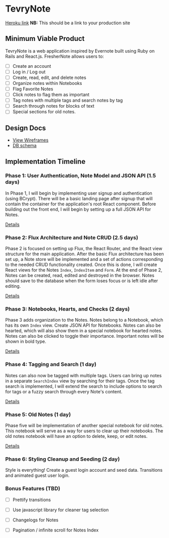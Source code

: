 # TevryNote

[Heroku link][heroku] **NB:** This should be a link to your production site

[heroku]: http://www.herokuapp.com

## Minimum Viable Product

TevryNote is a web application inspired by Evernote built using Ruby on Rails
and React.js. FresherNote allows users to:

<!-- This is a Markdown checklist. Use it to keep track of your progress! -->

- [ ] Create an account
- [ ] Log in / Log out
- [ ] Create, read, edit, and delete notes
- [ ] Organize notes within Notebooks
- [ ] Flag Favorite Notes
- [ ] Click notes to flag them as important
- [ ] Tag notes with multiple tags and search notes by tag
- [ ] Search through notes for blocks of text
- [ ] Special sections for old notes.

## Design Docs
* [View Wireframes][view]
* [DB schema][schema]

[view]: ./docs/views.md
[schema]: ./docs/schema.md

## Implementation Timeline

### Phase 1: User Authentication, Note Model and JSON API (1.5 days)

In Phase 1, I will begin by implementing user signup and authentication (using
BCrypt). There will be a basic landing page after signup that will contain the
container for the application's root React component. Before building out the
front end, I will begin by setting up a full JSON API for Notes.

[Details][phase-one]

### Phase 2: Flux Architecture and Note CRUD (2.5 days)

Phase 2 is focused on setting up Flux, the React Router, and the React view
structure for the main application. After the basic Flux architecture has been
set up, a Note store will be implemented and a set of actions corresponding to
the needed CRUD functionality created. Once this is done, I will create React
views for the Notes `Index`, `IndexItem` and `Form`. At the end of Phase 2,
Notes can be created, read, edited and destroyed in the browser. Notes should
save to the database when the form loses focus or is left idle after editing.


[Details][phase-two]

### Phase 3: Notebooks, Hearts, and Checks (2 days)

Phase 3 adds organization to the Notes. Notes belong to a Notebook, which has
its own `Index` view. Create JSON API for Notebooks. Notes can also be hearted,
which will also show them in a special notebook for hearted notes. Notes can also
be clicked to toggle their importance. Important notes will be shown in bold type.



[Details][phase-three]

### Phase 4: Tagging and Search (1 day)

Notes can also now be tagged with multiple tags. Users can bring up notes in
a separate `SearchIndex` view by searching for their tags. Once the tag search
is implemented, I will extend the search to include options to search for tags
or a fuzzy search through every Note's content.



[Details][phase-four]

### Phase 5: Old Notes (1 day)

Phase five will be implementation of another special notebook for old
notes. This notebook will serve as a way for users to clear up their notebooks.
The old notes notebook will have an option to delete, keep, or edit notes.

[Details][phase-five]

### Phase 6: Styling Cleanup and Seeding (2 day)

Style is everything! Create a guest login account and seed data.
Transitions and animated guest user login.


### Bonus Features (TBD)
- [ ] Prettify transitions
- [ ] Use javascript library for cleaner tag selection
- [ ] Changelogs for Notes
- [ ] Pagination / infinite scroll for Notes Index


[phase-one]: ./docs/phases/phase1.md
[phase-two]: ./docs/phases/phase2.md
[phase-three]: ./docs/phases/phase3.md
[phase-four]: ./docs/phases/phase4.md
[phase-five]: ./docs/phases/phase5.md
